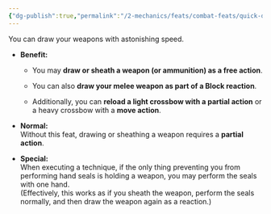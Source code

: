 ```yaml
---
{"dg-publish":true,"permalink":"/2-mechanics/feats/combat-feats/quick-draw/"}
---
```


You can draw your weapons with astonishing speed.

- **Benefit:**
    
    - You may **draw or sheath a weapon (or ammunition) as a free action**.
        
    - You can also **draw your melee weapon as part of a Block reaction**.
        
    - Additionally, you can **reload a light crossbow with a partial action** or a heavy crossbow with a **move action**.
        
- **Normal:**  
    Without this feat, drawing or sheathing a weapon requires a **partial action**.
    
- **Special:**  
    When executing a technique, if the only thing preventing you from performing hand seals is holding a weapon, you may perform the seals with one hand.  
    (Effectively, this works as if you sheath the weapon, perform the seals normally, and then draw the weapon again as a reaction.)